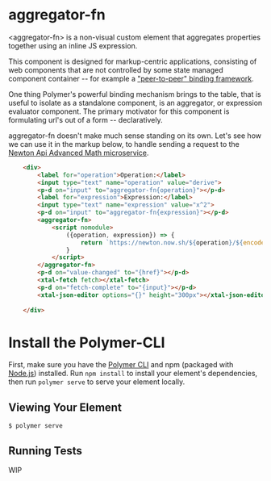 # aggregator-fn

\<aggregator-fn\> is a non-visual custom element that aggregates properties together using an inline JS expression.

This component is designed for markup-centric applications, consisting of web components that are not controlled by some state managed component container -- for example a ["peer-to-peer" binding framework](https://www.webcomponents.org/element/p-d.p-u).

One thing Polymer's powerful binding mechanism brings to the table, that is useful to isolate as a standalone component, is an aggregator, or expression evaluator component.  The primary motivator for this component is formulating url's out of a form -- declaratively.

aggregator-fn doesn't make much sense standing on its own.  Let's see how we can use it in the markup below, to handle sending a request to the [Newton Api Advanced Math microservice](https://newton.now.sh/).

```html
    <div>
        <label for="operation">Operation:</label>
        <input type="text" name="operation" value="derive">
        <p-d on="input" to="aggregator-fn{operation}"></p-d>
        <label for="expression">Expression:</label>
        <input type="text" name="expression" value="x^2">
        <p-d on="input" to="aggregator-fn{expression}"></p-d>
        <aggregator-fn>
            <script nomodule>
                ({operation, expression}) => {
                    return `https://newton.now.sh/${operation}/${encodeURI(expression)}`
                }  
            </script>
        </aggregator-fn>
        <p-d on="value-changed" to="{href}"></p-d>
        <xtal-fetch fetch></xtal-fetch>
        <p-d on="fetch-complete" to="{input}"></p-d>
        <xtal-json-editor options="{}" height="300px"></xtal-json-editor>
        
    </div>
```

<!--
```
<custom-element-demo>
  <template>
      <div>
        <label for="operation">Operation:</label>
        <input type="text" name="operation" value="derive">
        <p-d on="input" to="aggregator-fn{operation}"></p-d>
        <label for="expression">Expression:</label>
        <input type="text" name="expression" value="x^2">
        <p-d on="input" to="aggregator-fn{expression}"></p-d>
        <aggregator-fn>
            <script nomodule>
                ({operation, expression}) => {
                    return `https://newton.now.sh/${operation}/${encodeURI(expression)}`
                }  
            </script>
        </aggregator-fn>
        <p-d on="value-changed" to="{href}"></p-d>
        <xtal-fetch fetch></xtal-fetch>
        <p-d on="fetch-complete" to="{input}"></p-d>
        <xtal-json-editor options="{}" height="300px"></xtal-json-editor>
        
        <script type="module" src="https://unpkg.com/aggregator-fn@0.0.1/aggregator-fn.js?module"></script>
        <script type="module" src="https://unpkg.com/xtal-fetch@0.0.47/xtal-fetch.js"></script>
        <script type="module" src="https://unpkg.com/p-d.p-u@0.0.69/p-d.p-u.js"></script>
        <script type="module" src="https://unpkg.com/xtal-json-editor@0.0.29/xtal-json-editor.js"></script>
    </div>

    </template>
</custom-element-demo>
```
-->

# Install the Polymer-CLI

First, make sure you have the [Polymer CLI](https://www.npmjs.com/package/polymer-cli) and npm (packaged with [Node.js](https://nodejs.org)) installed. Run `npm install` to install your element's dependencies, then run `polymer serve` to serve your element locally.

## Viewing Your Element

```
$ polymer serve
```

## Running Tests

WIP
